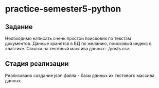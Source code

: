 # practice-semester5-python

## Задание

Необходимо написать очень простой поисковик по текстам документов. Данные хранятся в БД по желанию, поисковый индекс в эластике.
Ссылка на тестовый массива данных: ./posts.csv. 

## Стадия реализации
Реализовано создание json файла - базы данных их тестового массива данных